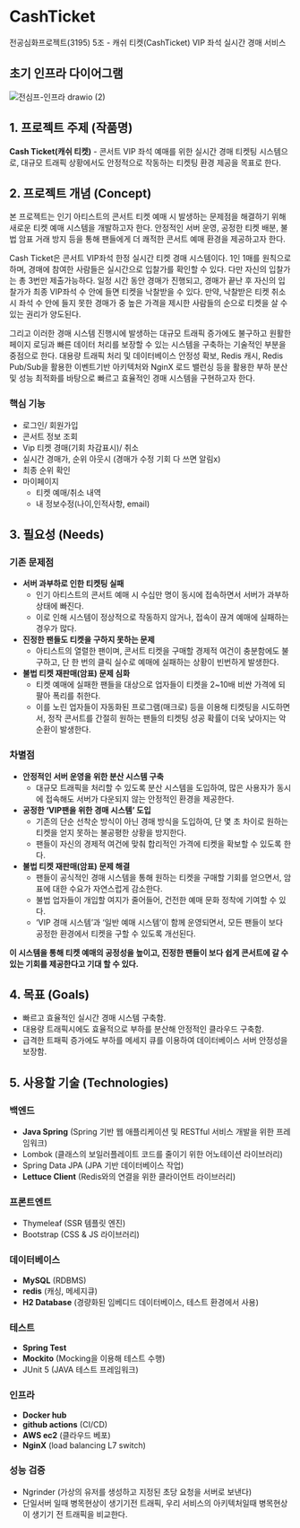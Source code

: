 # CashTicket
전공심화프로젝트(3195) 5조 - 캐쉬 티켓(CashTicket) VIP 좌석 실시간 경매 서비스

## 초기 인프라 다이어그램
![전심프-인프라 drawio (2)](https://github.com/user-attachments/assets/1a56bd0e-313e-47f1-9e0a-5e420c8805d2)


## 1. 프로젝트 주제 (작품명)

**Cash Ticket(캐쉬 티켓)** - 콘서트 VIP 좌석 예매를 위한 실시간 경매 티켓팅 시스템으로, 대규모 트래픽 상황에서도 안정적으로 작동하는 티켓팅 환경 제공을 목표로 한다.

## 2. 프로젝트 개념 (Concept)

 본 프로젝트는 인기 아티스트의 콘서트 티켓 예매 시 발생하는 문제점을 해결하기 위해 새로운 티켓 예매 시스템을 개발하고자 한다. 안정적인 서버 운영, 공정한 티켓 배분, 불법 암표 거래 방지 등을 통해 팬들에게 더 쾌적한 콘서트 예매 환경을 제공하고자 한다.

 Cash Ticket은 콘서트 VIP좌석 한정 실시간 티켓 경매 시스템이다. 1인 1매를 원칙으로 하며, 경매에 참여한 사람들은 실시간으로 입찰가를 확인할 수 있다. 다만 자신의 입찰가는 총 3번만 제출가능하다. 일정 시간 동안 경매가 진행되고, 경매가 끝난 후 자신의 입찰가가 최종 VIP좌석 수 안에 들면 티켓을 낙찰받을 수 있다. 만약, 낙찰받은 티켓 취소 시 좌석 수 안에 들지 못한 경매가 중 높은 가격을 제시한 사람들의 순으로 티켓을 살 수 있는 권리가 양도된다.

 그리고 이러한 경매 시스템 진행시에 발생하는 대규모 트래픽 증가에도 불구하고 원활한 페이지 로딩과 빠른 데이터 처리를 보장할 수 있는 시스템을 구축하는 기술적인 부분을 중점으로 한다. 대용량 트래픽 처리 및 데이터베이스 안정성 확보, Redis 캐시, Redis Pub/Sub을 활용한 이벤트기반 아키텍처와 NginX 로드 밸런싱 등을 활용한 부하 분산 및 성능 최적화를 바탕으로 빠르고 효율적인 경매 시스템을 구현하고자 한다.

### 핵심 기능

- 로그인/ 회원가입
- 콘서트 정보 조회
- Vip 티켓 경매(기회 차감표시)/ 취소 
- 실시간 경매가, 순위 아웃시 (경매가 수정 기회 다 쓰면 알림x)
- 최종 순위 확인
- 마이페이지
    - 티켓 예매/취소 내역
    - 내 정보수정(나이,인적사항, email)

## 3. 필요성 (Needs)

### 기존 문제점

- **서버 과부하로 인한 티켓팅 실패**
    - 인기 아티스트의 콘서트 예매 시 수십만 명이 동시에 접속하면서 서버가 과부하 상태에 빠진다.
    - 이로 인해 시스템이 정상적으로 작동하지 않거나, 접속이 끊겨 예매에 실패하는 경우가 많다.
- **진정한 팬들도 티켓을 구하지 못하는 문제**
    - 아티스트의 열렬한 팬이며, 콘서트 티켓을 구매할 경제적 여건이 충분함에도 불구하고, 단 한 번의 클릭 실수로 예매에 실패하는 상황이 빈번하게 발생한다.
- **불법 티켓 재판매(암표) 문제 심화**
    - 티켓 예매에 실패한 팬들을 대상으로 업자들이 티켓을 2~10배 비싼 가격에 되팔아 폭리를 취한다.
    - 이를 노린 업자들이 자동화된 프로그램(매크로) 등을 이용해 티켓팅을 시도하면서, 정작 콘서트를 간절히 원하는 팬들의 티켓팅 성공 확률이 더욱 낮아지는 악순환이 발생한다.

### 차별점

- **안정적인 서버 운영을 위한 분산 시스템 구축**
    - 대규모 트래픽을 처리할 수 있도록 분산 시스템을 도입하여, 많은 사용자가 동시에 접속해도 서버가 다운되지 않는 안정적인 환경을 제공한다.
- **공정한 ‘VIP팬을 위한 경매 시스템’ 도입**
    - 기존의 단순 선착순 방식이 아닌 경매 방식을 도입하여, 단 몇 초 차이로 원하는 티켓을 얻지 못하는 불공평한 상황을 방지한다.
    - 팬들이 자신의 경제적 여건에 맞춰 합리적인 가격에 티켓을 확보할 수 있도록 한다.
- **불법 티켓 재판매(암표) 문제 해결**
    - 팬들이 공식적인 경매 시스템을 통해 원하는 티켓을 구매할 기회를 얻으면서, 암표에 대한 수요가 자연스럽게 감소한다.
    - 불법 업자들이 개입할 여지가 줄어들어, 건전한 예매 문화 정착에 기여할 수 있다.
    - ‘VIP 경매 시스템’과 ‘일반 예매 시스템’이 함께 운영되면서, 모든 팬들이 보다 공정한 환경에서 티켓을 구할 수 있도록 개선된다.

 **이 시스템을 통해 티켓 예매의 공정성을 높이고, 진정한 팬들이 보다 쉽게 콘서트에 갈 수 있는 기회를 제공한다고 기대 할 수 있다.**

## 4. 목표 (Goals)

- 빠르고 효율적인 실시간 경매 시스템 구축함.
- 대용량 트래픽시에도 효율적으로 부하를 분산해 안정적인 클라우드 구축함.
- 급격한 트패픽 증가에도 부하를 메세지 큐를 이용하여 데이터베이스 서버 안정성을 보장함.

## 5. 사용할 기술 (Technologies)

### 백엔드

- **Java Spring** (Spring 기반 웹 애플리케이션 및 RESTful 서비스 개발을 위한 프레임워크)
- Lombok (클래스의 보일러플레이트 코드를 줄이기 위한 어노테이션 라이브러리)
- Spring Data JPA (JPA 기반 데이터베이스 작업)
- **Lettuce Client** (Redis와의 연결을 위한 클라이언트 라이브러리)

### 프론트엔트

- Thymeleaf (SSR 템플릿 엔진)
- Bootstrap (CSS & JS 라이브러리)

### 데이터베이스

- **MySQL** (RDBMS)
- **redis** (캐싱, 메세지큐)
- **H2 Database** (경량화된 임베디드 데이터베이스, 테스트 환경에서 사용)

### 테스트

- **Spring Test**
- **Mockito** (Mocking을 이용해 테스트 수행)
- JUnit 5 (JAVA 테스트 프레임워크)

### 인프라

- **Docker hub**
- **github actions** (CI/CD)
- **AWS ec2** (클라우드 베포)
- **NginX** (load balancing L7 switch)

### 성능 검증

- Ngrinder (가상의 유저를 생성하고 지정된 초당 요청을 서버로 보낸다)
- 단일서버 일때 병목현상이 생기기전 트래픽, 우리 서비스의 아키텍처일때 병목현상이 생기기 전 트래픽을 비교한다.

